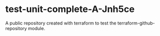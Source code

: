 # test-unit-complete-A-Jnh5ce
A public repository created with terraform to test the terraform-github-repository module.
